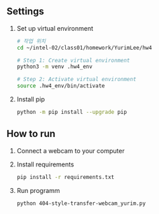 ## Settings
1. Set up virtual environment
    ```sh
    # 작업 위치
    cd ~/intel-02/class01/homework/YurimLee/hw4
    
    # Step 1: Create virtual environment
    python3 -m venv .hw4_env
    
    # Step 2: Activate virtual environment
    source .hw4_env/bin/activate
    ```

2. Install pip
    ```sh
    python -m pip install --upgrade pip
    ```

## How to run
1. Connect a webcam to your computer 

2. Install requirements
    ```sh
    pip install -r requirements.txt
    ```

3. Run programm
    ```sh
    python 404-style-transfer-webcam_yurim.py
    ```

